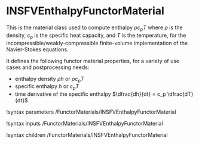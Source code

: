# INSFVEnthalpyFunctorMaterial

This is the material class used to compute enthalpy $\rho c_p T$ where $\rho$ is the density, $c_p$
is the specific heat capacity, and $T$ is the temperature, for the incompressible/weakly-compressible
finite-volume implementation of the Navier-Stokes equations.

It defines the following functor material properties, for a variety of use cases and postprocessing needs:

- enthalpy density $\rho h$ or $\rho c_p T$
- specific enthalpy $h$ or $c_p T$
- time derivative of the specific enthalpy $\dfrac{dh}{dt} = c_p \dfrac{dT}{dt}$

!syntax parameters /FunctorMaterials/INSFVEnthalpyFunctorMaterial

!syntax inputs /FunctorMaterials/INSFVEnthalpyFunctorMaterial

!syntax children /FunctorMaterials/INSFVEnthalpyFunctorMaterial
